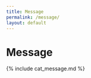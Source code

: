 ```yaml
---
title: Message
permalink: /message/
layout: default
---
```


# Message

{% include cat_message.md %}
